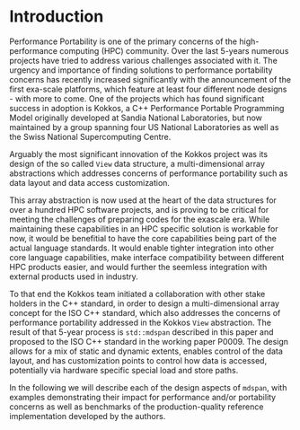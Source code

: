 
Introduction
============

Performance Portability is one of the primary concerns of the high-performance computing (HPC) community.
Over the last 5-years numerous projects have tried to address various challenges associated with it. 
The urgency and importance of finding solutions to performance portability concerns has recently increased
significantly with the announcement of the first exa-scale platforms, which feature at least four different node designs - 
with more to come.
One of the projects which has found significant success in adoption is Kokkos, a C++ Performance Portable Programming Model
originally developed at Sandia National Laboratories, but now maintained by a group spanning four US National Laboratories as well
as the Swiss National Supercomputing Centre. 

Arguably the most significant innovation of the Kokkos project was its design of the so called `View` data structure,
a multi-dimensional array abstractions which addresses concerns of performance portability such as data layout and 
data access customization.

This array abstraction is now used at the heart of the data structures for over a hundred HPC software projects, and is proving
to be critical for meeting the challenges of preparing codes for the exascale era. 
While maintaining these capabilities in an HPC specific solution is workable for now, it would be benefitial to have the core
capabilities being part of the actual language standards. It would enable tighter integration into other core language capabilities,
make interface compatibility between different HPC products easier, and would further the seemless integration with external products
used in industry. 

To that end the Kokkos team initiated a collaboration with other stake holders in the C++ standard, in order to design a multi-dimensional
array concept for the ISO C++ standard, which also addresses the concerns of performance portability addressed in the Kokkos `View` 
abstraction.
The result of that 5-year process is `std::mdspan` described in this paper and proposed to the ISO C++ standard in the working paper
P0009. The design allows for a mix of static and dynamic extents, enables control of the data layout, and has customization points to
control how data is accessed, potentially via hardware specific special load and store paths.

In the following we will describe each of the design aspects of `mdspan`, with examples demonstrating their impact for performance and/or 
portability concerns as well as benchmarks of the production-quality reference implementation developed by the authors.   

